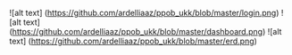 ![alt text] (https://github.com/ardelliaaz/ppob_ukk/blob/master/login.png)
![alt text] (https://github.com/ardelliaaz/ppob_ukk/blob/master/dashboard.png)
![alt text] (https://github.com/ardelliaaz/ppob_ukk/blob/master/erd.png)
